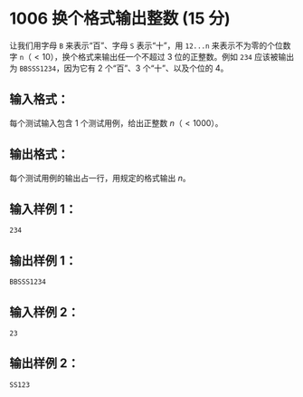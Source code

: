 # 1006 换个格式输出整数 (15 分)

让我们用字母 `B` 来表示“百”、字母 `S` 表示“十”，用 `12...n` 来表示不为零的个位数字 `n`（$<10$），换个格式来输出任一个不超过 3 位的正整数。例如 `234` 应该被输出为 `BBSSS1234`，因为它有 2 个“百”、3 个“十”、以及个位的 4。

## 输入格式：
每个测试输入包含 1 个测试用例，给出正整数 $n（< 1000）$。

## 输出格式：
每个测试用例的输出占一行，用规定的格式输出 $n$。

## 输入样例 1：
```
234
```

## 输出样例 1：
```
BBSSS1234
```

## 输入样例 2：
```
23
```

## 输出样例 2：
```
SS123
```
